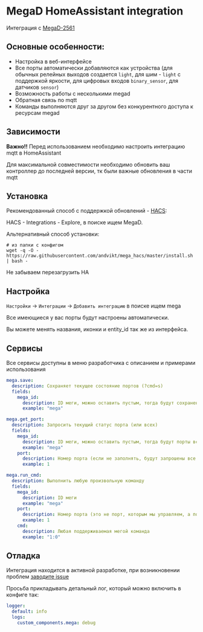# MegaD HomeAssistant integration

Интеграция с [MegaD-2561](https://www.ab-log.ru/smart-house/ethernet/megad-2561)

## Основные особенности:
- Настройка в веб-интерфейсе
- Все порты автоматически добавляются как устройства (для обычных релейных выходов создается 
  `light`, для шим - `light` с поддержкой яркости, для цифровых входов `binary_sensor`, для датчиков
  `sensor`)
- Возможность работы с несколькими megad
- Обратная связь по mqtt
- Команды выполняются друг за другом без конкурентного доступа к ресурсам megad

## Зависимости
**Важно!!** Перед использованием необходимо настроить интеграцию mqtt в HomeAssistant

Для максимальной совместимости необходимо обновить ваш контроллер до последней версии, тк были важные обновления в части
mqtt

## Установка
Рекомендованный способ с поддержкой обновлений - [HACS](https://hacs.xyz/docs/installation/installation):

HACS - Integrations - Explore, в поиске ищем MegaD. 

Альтернативный способ установки:
```shell
# из папки с конфигом
wget -q -O - https://raw.githubusercontent.com/andvikt/mega_hacs/master/install.sh | bash -
```
Не забываем перезагрузить HA

## Настройка
`Настройки` -> `Интеграции` -> `Добавить интеграцию` в поиске ищем mega

Все имеющиеся у вас порты будут настроены автоматически.

Вы можете менять названия, иконки и entity_id так же из интерфейса.

## Сервисы
Все сервисы доступны в меню разработчика с описанием и примерами использования
```yaml
mega.save:
  description: Сохраняет текущее состояние портов (?cmd=s)
  fields:
    mega_id:
      description: ID меги, можно оставить пустым, тогда будут сохранены все зарегистрированные меги
      example: "mega"

mega.get_port:
  description: Запросить текущий статус порта (или всех)
  fields:
    mega_id:
      description: ID меги, можно оставить пустым, тогда будут порты всех зарегистрированных мег
      example: "mega"
    port:
      description: Номер порта (если не заполнять, будут запрошены все порты сразу)
      example: 1

mega.run_cmd:
  description: Выполнить любую произвольную команду
  fields:
    mega_id:
      description: ID меги
      example: "mega"
    port:
      description: Номер порта (это не порт, которым мы управляем, а порт с которого шлем команду)
      example: 1
    cmd:
      description: Любая поддерживаемая мегой команда
      example: "1:0"
```

## Отладка
Интеграция находится в активной разработке, при возникновении проблем [заводите issue](https://github.com/andvikt/mega_hacs/issues/new/choose)

Просьба прикладывать детальный лог, который можно включить в конфиге так:
```yaml
logger:
  default: info
  logs:
    custom_components.mega: debug
```
